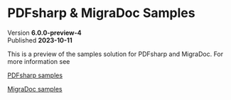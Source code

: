 ﻿# PDFsharp & MigraDoc Samples

Version **6.0.0-preview-4**  
Published **2023-10-11**

This is a preview of the samples solution for PDFsharp and MigraDoc.
For more information see

[PDFsharp samples](https://docs.pdfsharp.net/PDFsharp/Samples/About.html)

[MigraDoc samples](https://docs.pdfsharp.net/MigraDoc/Samples/About.html)
 